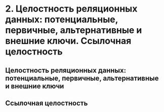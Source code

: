 # 2. Целостность реляционных данных: потенциальные, первичные, альтернативные и внешние ключи. Ссылочная целостность

## Целостность реляционных данных: потенциальные, первичные, альтернативные и внешние ключи

## Ссылочная целостность
